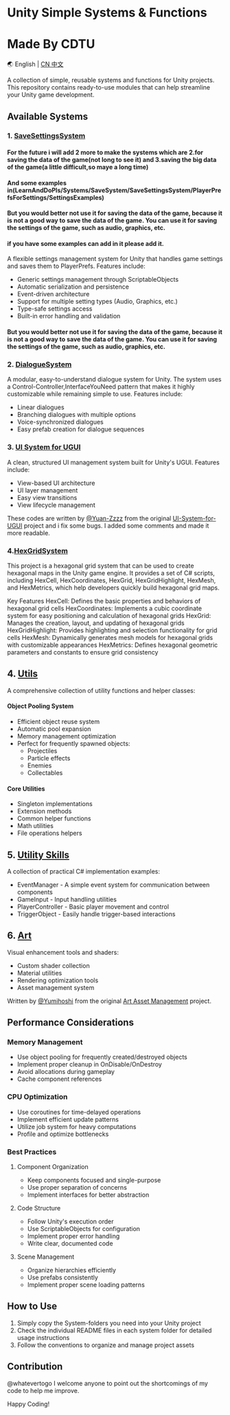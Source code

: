 # Unity Simple Systems & Functions
# Made By CDTU

🌏 English | [CN 中文](README.CN.md)

A collection of simple, reusable systems and functions for Unity projects. This repository contains ready-to-use modules that can help streamline your Unity game development.

## Available Systems


### 1. [SaveSettingsSystem](LearnAndDoPls/Systems/SaveSystem/SaveSettingsSystem/SaveSettingsSystemByPlayerPrefs/README.EN.md)

#### For the future i will add 2 more to make the systems which are 2.for saving the data of the game(not long to see it) and 3.saving the big data of the game(a little difficult,so maye a long time)

#### And some examples in(LearnAndDoPls/Systems/SaveSystem/SaveSettingsSystem/PlayerPrefsForSettings/SettingsExamples)

#### But you would better not use it for saving the data of the game, because it is not a good way to save the data of the game. You can use it for saving the settings of the game, such as audio, graphics, etc.

#### if you have some examples can add in it please add it.

A flexible settings management system for Unity that handles game settings and saves them to PlayerPrefs. Features include:

- Generic settings management through ScriptableObjects
- Automatic serialization and persistence
- Event-driven architecture
- Support for multiple setting types (Audio, Graphics, etc.)
- Type-safe settings access
- Built-in error handling and validation

#### But you would better not use it for saving the data of the game, because it is not a good way to save the data of the game. You can use it for saving the settings of the game, such as audio, graphics, etc.

### 2. [DialogueSystem](LearnAndDoPls/Systems/DialogueSystem/README.CN_DialogueSystem.md)

A modular, easy-to-understand dialogue system for Unity. The system uses a Control-Controller,InterfaceYouNeed  pattern that makes it highly customizable while remaining simple to use. Features include:

- Linear dialogues
- Branching dialogues with multiple options
- Voice-synchronized dialogues
- Easy prefab creation for dialogue sequences

### 3. [UI System for UGUI](LearnAndDoPls/Systems/UI-System-for-UGUI/README.EN.md)

A clean, structured UI management system built for Unity's UGUI. Features include:

- View-based UI architecture
- UI layer management
- Easy view transitions
- View lifecycle management

These codes are written by [@Yuan-Zzzz](https://github.com/Yuan-Zzzz) from the original [UI-System-for-UGUI](https://github.com/Yuan-Zzzz/UI-System-for-UGUI) project and i fix some bugs. I added some comments and made it more readable.


### 4.[HexGridSystem](https://github.com/whatevertogo/HexGridSystem-)

This project is a hexagonal grid system that can be used to create hexagonal maps in the Unity game engine. It provides a set of C# scripts, including HexCell, HexCoordinates, HexGrid, HexGridHighlight, HexMesh, and HexMetrics, which help developers quickly build hexagonal grid maps.

Key Features
HexCell: Defines the basic properties and behaviors of hexagonal grid cells
HexCoordinates: Implements a cubic coordinate system for easy positioning and calculation of hexagonal grids
HexGrid: Manages the creation, layout, and updating of hexagonal grids
HexGridHighlight: Provides highlighting and selection functionality for grid cells
HexMesh: Dynamically generates mesh models for hexagonal grids with customizable appearances
HexMetrics: Defines hexagonal geometric parameters and constants to ensure grid consistency


## 4. [Utils](LearnAndDoPls/Utils/README.EN_Utils.md)

A comprehensive collection of utility functions and helper classes:

#### Object Pooling System
- Efficient object reuse system
- Automatic pool expansion
- Memory management optimization
- Perfect for frequently spawned objects:
  - Projectiles
  - Particle effects
  - Enemies
  - Collectables

#### Core Utilities
- Singleton implementations
- Extension methods
- Common helper functions
- Math utilities
- File operations helpers

## 5. [Utility Skills](LearnAndDoPls/SomeSkills/README.EN_SomeSkills.md)

A collection of practical C# implementation examples:

- EventManager - A simple event system for communication between components
- GameInput - Input handling utilities
- PlayerController - Basic player movement and control
- TriggerObject - Easily handle trigger-based interactions

## 6. [Art](Art/README.EN_Art.md)

Visual enhancement tools and shaders:

- Custom shader collection
- Material utilities
- Rendering optimization tools
- Asset management system

Written by [@Yumihoshi](https://github.com/Yumihoshi) from the original [Art Asset Management](https://github.com/Yumihoshi/Art-Asset-Management) project.

## Performance Considerations

### Memory Management

- Use object pooling for frequently created/destroyed objects
- Implement proper cleanup in OnDisable/OnDestroy
- Avoid allocations during gameplay
- Cache component references

### CPU Optimization

- Use coroutines for time-delayed operations
- Implement efficient update patterns
- Utilize job system for heavy computations
- Profile and optimize bottlenecks

### Best Practices

1. Component Organization
   - Keep components focused and single-purpose
   - Use proper separation of concerns
   - Implement interfaces for better abstraction

2. Code Structure
   - Follow Unity's execution order
   - Use ScriptableObjects for configuration
   - Implement proper error handling
   - Write clear, documented code

3. Scene Management
   - Organize hierarchies efficiently
   - Use prefabs consistently
   - Implement proper scene loading patterns


## How to Use

1. Simply copy the System-folders you need into your Unity project
2. Check the individual README files in each system folder for detailed usage instructions
3. Follow the conventions to organize and manage project assets

## Contribution

@whatevertogo I welcome anyone to point out the shortcomings of my code to help me improve.

Happy Coding!


